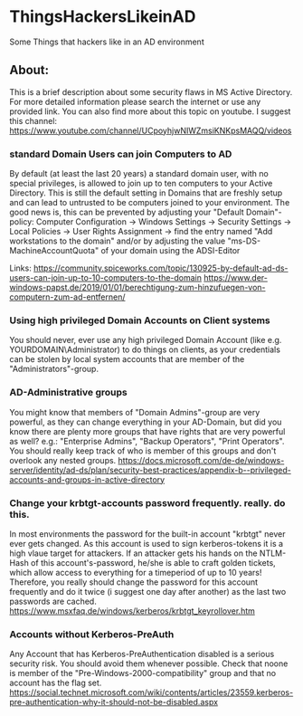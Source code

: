 # ThingsHackersLikeinAD
Some Things that hackers like in an AD environment

## About:
This is a brief description about some security flaws in MS Active Directory.
For more detailed information please search the internet or use any provided link.
You can also find more about this topic on youtube. I suggest this channel: https://www.youtube.com/channel/UCpoyhjwNIWZmsiKNKpsMAQQ/videos

### standard Domain Users can join Computers to AD
By default (at least the last 20 years) a standard domain user, with no special privileges, is allowed to join up to ten computers to your Active Directory.
This is still the default setting in Domains that are freshly setup and can lead to untrusted to be computers joined to your environment.
The good news is, this can be prevented by adjusting your "Default Domain"-policy:
Computer Configuration -> Windows Settings -> Security Settings -> Local Policies -> User Rights Assignment  -> find the entry named "Add workstations to the domain"
and/or by adjusting the value "ms-DS-MachineAccountQuota" of your domain using the ADSI-Editor

Links:
https://community.spiceworks.com/topic/130925-by-default-ad-ds-users-can-join-up-to-10-computers-to-the-domain
https://www.der-windows-papst.de/2019/01/01/berechtigung-zum-hinzufuegen-von-computern-zum-ad-entfernen/

### Using high privileged Domain Accounts on Client systems
You should never, ever use any high privileged Domain Account (like e.g. YOURDOMAIN\Administrator) to do things on clients, as your credentials can be stolen by local system accounts that are member of the "Administrators"-group.

### AD-Administrative groups
You might know that members of "Domain Admins"-group are very powerful, as they can change everything in your AD-Domain, but did you know there are plenty more groups that have rights that are very powerful as well? e.g.: "Enterprise Admins", "Backup Operators", "Print Operators".
You should really keep track of who is member of this groups and don't overlook any nested groups.
https://docs.microsoft.com/de-de/windows-server/identity/ad-ds/plan/security-best-practices/appendix-b--privileged-accounts-and-groups-in-active-directory

### Change your krbtgt-accounts password frequently. really. do this.
In most environments the password for the built-in account "krbtgt" never ever gets changed. As this account is used to sign kerberos-tokens it is a high vlaue target for attackers. If an attacker gets his hands on the NTLM-Hash of this account's-password, he/she is able to craft golden tickets, which allow access to everything for a timeperiod of up to 10 years! Therefore, you really should change the password for this account frequently and do it twice (i suggest one day after another) as the last two passwords are cached.
https://www.msxfaq.de/windows/kerberos/krbtgt_keyrollover.htm

### Accounts without Kerberos-PreAuth
Any Account that has Kerberos-PreAuthentication disabled is a serious security risk. You should avoid them whenever possible. Check that noone is member of the "Pre-Windows-2000-compatibility" group and that no account has the flag set.
https://social.technet.microsoft.com/wiki/contents/articles/23559.kerberos-pre-authentication-why-it-should-not-be-disabled.aspx



